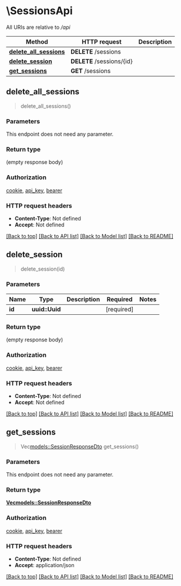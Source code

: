 # \SessionsApi

All URIs are relative to */api*

Method | HTTP request | Description
------------- | ------------- | -------------
[**delete_all_sessions**](SessionsApi.md#delete_all_sessions) | **DELETE** /sessions | 
[**delete_session**](SessionsApi.md#delete_session) | **DELETE** /sessions/{id} | 
[**get_sessions**](SessionsApi.md#get_sessions) | **GET** /sessions | 



## delete_all_sessions

> delete_all_sessions()


### Parameters

This endpoint does not need any parameter.

### Return type

 (empty response body)

### Authorization

[cookie](../README.md#cookie), [api_key](../README.md#api_key), [bearer](../README.md#bearer)

### HTTP request headers

- **Content-Type**: Not defined
- **Accept**: Not defined

[[Back to top]](#) [[Back to API list]](../README.md#documentation-for-api-endpoints) [[Back to Model list]](../README.md#documentation-for-models) [[Back to README]](../README.md)


## delete_session

> delete_session(id)


### Parameters


Name | Type | Description  | Required | Notes
------------- | ------------- | ------------- | ------------- | -------------
**id** | **uuid::Uuid** |  | [required] |

### Return type

 (empty response body)

### Authorization

[cookie](../README.md#cookie), [api_key](../README.md#api_key), [bearer](../README.md#bearer)

### HTTP request headers

- **Content-Type**: Not defined
- **Accept**: Not defined

[[Back to top]](#) [[Back to API list]](../README.md#documentation-for-api-endpoints) [[Back to Model list]](../README.md#documentation-for-models) [[Back to README]](../README.md)


## get_sessions

> Vec<models::SessionResponseDto> get_sessions()


### Parameters

This endpoint does not need any parameter.

### Return type

[**Vec<models::SessionResponseDto>**](SessionResponseDto.md)

### Authorization

[cookie](../README.md#cookie), [api_key](../README.md#api_key), [bearer](../README.md#bearer)

### HTTP request headers

- **Content-Type**: Not defined
- **Accept**: application/json

[[Back to top]](#) [[Back to API list]](../README.md#documentation-for-api-endpoints) [[Back to Model list]](../README.md#documentation-for-models) [[Back to README]](../README.md)

